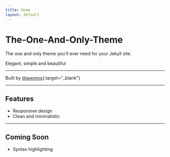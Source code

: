 ```yaml
---
title: Home
layout: default
---
```


# The-One-And-Only-Theme

The one and only theme you'll ever need for your Jekyll site.

Elegant, simple and beautiful

---

Built by [@wxnnvs](https://wxnnvs.ftp.sh/){:target="_blank"}

---

## Features

- Responsive design
- Clean and minimalistic

---

## Coming Soon
- Syntax highlighting